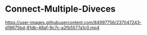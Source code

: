 # Connect-Multiple-Diveces
https://user-images.githubusercontent.com/84997756/237047243-d18675bd-81db-48af-9c7c-a2fb5577a1c0.mp4
